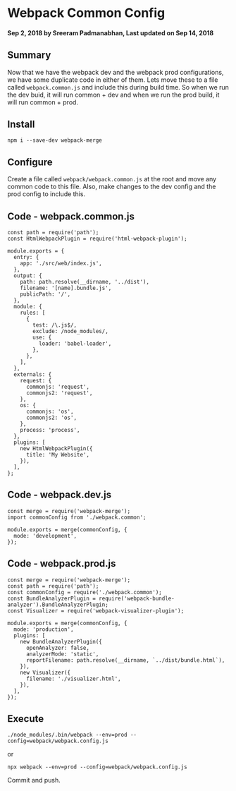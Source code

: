 # Webpack Common Config

#### Sep 2, 2018 by Sreeram Padmanabhan, Last updated on Sep 14, 2018

## Summary

Now that we have the webpack dev and the webpack prod configurations, we have some duplicate code in either of them. Lets move these to a file called `webpack.common.js` and include this during build time. So when we run the dev buid, it will run common + dev and when we run the prod build, it will run common + prod.

## Install
`npm i --save-dev webpack-merge`

## Configure

Create a file called `webpack/webpack.common.js` at the root and move any common code to this file. Also, make changes to the dev config and the prod config to include this.

## Code - webpack.common.js

    const path = require('path');
    const HtmlWebpackPlugin = require('html-webpack-plugin');

    module.exports = {
      entry: {
        app: './src/web/index.js',
      },
      output: {
        path: path.resolve(__dirname, '../dist'),
        filename: '[name].bundle.js',
        publicPath: '/',
      },
      module: {
        rules: [
          {
            test: /\.js$/,
            exclude: /node_modules/,
            use: {
              loader: 'babel-loader',
            },
          },
        ],
      },
      externals: {
        request: {
          commonjs: 'request',
          commonjs2: 'request',
        },
        os: {
          commonjs: 'os',
          commonjs2: 'os',
        },
        process: 'process',
      },
      plugins: [
        new HtmlWebpackPlugin({
          title: 'My Website',
        }),
      ],
    };

## Code - webpack.dev.js
    const merge = require('webpack-merge');
    import commonConfig from './webpack.common';

    module.exports = merge(commonConfig, {
      mode: 'development',
    });

## Code - webpack.prod.js
    const merge = require('webpack-merge');
    const path = require('path');
    const commonConfig = require('./webpack.common');
    const BundleAnalyzerPlugin = require('webpack-bundle-analyzer').BundleAnalyzerPlugin;
    const Visualizer = require('webpack-visualizer-plugin');

    module.exports = merge(commonConfig, {
      mode: 'production',
      plugins: [
        new BundleAnalyzerPlugin({
          openAnalyzer: false,
          analyzerMode: 'static',
          reportFilename: path.resolve(__dirname, `../dist/bundle.html`),
        }),
        new Visualizer({
          filename: './visualizer.html',
        }),
      ],
    });

## Execute

`./node_modules/.bin/webpack --env=prod --config=webpack/webpack.config.js`

or

`npx webpack --env=prod --config=webpack/webpack.config.js`


Commit and push.